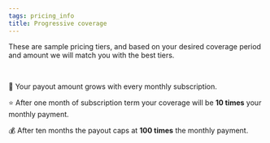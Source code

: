 ```yaml
---
tags: pricing_info
title: Progressive coverage
---
```


These are sample pricing tiers, and based on your desired coverage period and amount we will match you with the best tiers.

<br>

📅 Your payout amount grows with every monthly subscription.

⭐ After one month of subscription term your coverage will be **10 times** your monthly payment.

💰 After ten months the payout caps at **100 times** the monthly payment.
